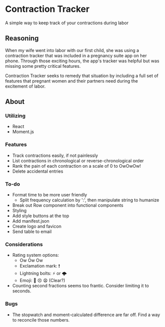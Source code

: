 # Contraction Tracker

A simple way to keep track of your contractions during labor

## Reasoning

When my wife went into labor with our first child, she was using a contraction tracker that was included in a pregnancy suite app on her phone. Through those exciting hours, the app's tracker was helpful but was missing some pretty critical features.

Contraction Tracker seeks to remedy that situation by including a full set of features that pregnant women and their partners need during the excitement of labor.

## About

### Utilizing
- React
- Moment.js

### Features
- Track contractions easily, if not painlessly
- List contractions in chronological or reverse-chronological order
- Rank the pain of each contraction on a scale of 0 to OwOwOw!
- Delete accidental entries

### To-do
- Format time to be more user friendly
  - Split frequency calculation by ':', then manipulate string to humanize
- Break out Row component into functional components
- Styling
- Add style buttons at the top
- Add manifest.json
- Create logo and favicon
- Send table to email

### Considerations
- Rating system options:
  - Ow Ow Ow
  - Exclamation mark: ❗
  - Lightning bolts: ⚡ or 🌩
  - Emoji: 🙁 😣 😩 (Clear?)
- Counting second fractions seems too frantic. Consider limiting it to seconds.

### Bugs
- The stopwatch and moment-calculated difference are far off. Find a way to reconcile those numbers.

